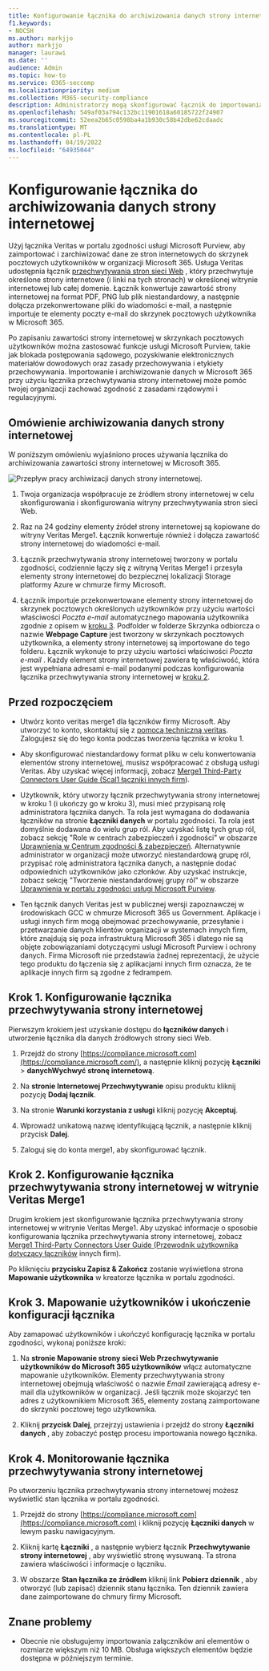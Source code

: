 ```yaml
---
title: Konfigurowanie łącznika do archiwizowania danych strony internetowej w Microsoft 365
f1.keywords:
- NOCSH
ms.author: markjjo
author: markjjo
manager: laurawi
ms.date: ''
audience: Admin
ms.topic: how-to
ms.service: O365-seccomp
ms.localizationpriority: medium
ms.collection: M365-security-compliance
description: Administratorzy mogą skonfigurować łącznik do importowania i archiwizowania strony internetowej Przechwytywanie danych z usługi Veritas w Microsoft 365. Ten łącznik umożliwia archiwizowanie danych ze źródeł danych innych firm w Microsoft 365, dzięki czemu można używać funkcji zgodności, takich jak archiwizowanie prawne, wyszukiwanie zawartości i zasady przechowywania w celu zarządzania danymi innych firm w organizacji.
ms.openlocfilehash: 549af03a794c132bc11901618a60185722f24907
ms.sourcegitcommit: 52eea2b65c0598ba4a1b930c58b42dbe62cdaadc
ms.translationtype: MT
ms.contentlocale: pl-PL
ms.lasthandoff: 04/19/2022
ms.locfileid: "64935044"
---
```

# <a name="set-up-a-connector-to-archive-webpage-data"></a>Konfigurowanie łącznika do archiwizowania danych strony internetowej

Użyj łącznika Veritas w portalu zgodności usługi Microsoft Purview, aby zaimportować i zarchiwizować dane ze stron internetowych do skrzynek pocztowych użytkowników w organizacji Microsoft 365. Usługa Veritas udostępnia łącznik [przechwytywania stron sieci Web](https://globanet.com/webpage-capture) , który przechwytuje określone strony internetowe (i linki na tych stronach) w określonej witrynie internetowej lub całej domenie. Łącznik konwertuje zawartość strony internetowej na format PDF, PNG lub plik niestandardowy, a następnie dołącza przekonwertowane pliki do wiadomości e-mail, a następnie importuje te elementy poczty e-mail do skrzynek pocztowych użytkownika w Microsoft 365.

Po zapisaniu zawartości strony internetowej w skrzynkach pocztowych użytkowników można zastosować funkcje usługi Microsoft Purview, takie jak blokada postępowania sądowego, pozyskiwanie elektronicznych materiałów dowodowych oraz zasady przechowywania i etykiety przechowywania. Importowanie i archiwizowanie danych w Microsoft 365 przy użyciu łącznika przechwytywania strony internetowej może pomóc twojej organizacji zachować zgodność z zasadami rządowymi i regulacyjnymi.

## <a name="overview-of-archiving-webpage-data"></a>Omówienie archiwizowania danych strony internetowej

W poniższym omówieniu wyjaśniono proces używania łącznika do archiwizowania zawartości strony internetowej w Microsoft 365.

![Przepływ pracy archiwizacji danych strony internetowej.](../media/WebPageCaptureConnectorWorkflow.png)

1. Twoja organizacja współpracuje ze źródłem strony internetowej w celu skonfigurowania i skonfigurowania witryny przechwytywania stron sieci Web.

2. Raz na 24 godziny elementy źródeł strony internetowej są kopiowane do witryny Veritas Merge1. Łącznik konwertuje również i dołącza zawartość strony internetowej do wiadomości e-mail.

3. Łącznik przechwytywania strony internetowej tworzony w portalu zgodności, codziennie łączy się z witryną Veritas Merge1 i przesyła elementy strony internetowej do bezpiecznej lokalizacji Storage platformy Azure w chmurze firmy Microsoft.

4. Łącznik importuje przekonwertowane elementy strony internetowej do skrzynek pocztowych określonych użytkowników przy użyciu wartości właściwości *Poczta e-mail* automatycznego mapowania użytkownika zgodnie z opisem w [kroku 3](#step-3-map-users-and-complete-the-connector-setup). Podfolder w folderze Skrzynka odbiorcza o nazwie **Webpage Capture** jest tworzony w skrzynkach pocztowych użytkownika, a elementy strony internetowej są importowane do tego folderu. Łącznik wykonuje to przy użyciu wartości właściwości *Poczta e-mail* . Każdy element strony internetowej zawiera tę właściwość, która jest wypełniana adresami e-mail podanymi podczas konfigurowania łącznika przechwytywania strony internetowej w [kroku 2](#step-2-configure-the-webpage-capture-connector-on-the-veritas-merge1-site).

## <a name="before-you-begin"></a>Przed rozpoczęciem

- Utwórz konto veritas merge1 dla łączników firmy Microsoft. Aby utworzyć to konto, skontaktuj się z [pomocą techniczną veritas](https://www.veritas.com/content/support/). Zalogujesz się do tego konta podczas tworzenia łącznika w kroku 1.

- Aby skonfigurować niestandardowy format pliku w celu konwertowania elementów strony internetowej, musisz współpracować z obsługą usługi Veritas. Aby uzyskać więcej informacji, zobacz [Merge1 Third-Party Connectors User Guide (Scal1 łączniki innych firm](https://docs.ms.merge1.globanetportal.com/Merge1%20Third-Party%20Connectors%20Web%20Page%20Capture%20User%20Guide%20.pdf)).

- Użytkownik, który utworzy łącznik przechwytywania strony internetowej w kroku 1 (i ukończy go w kroku 3), musi mieć przypisaną rolę administratora łącznika danych. Ta rola jest wymagana do dodawania łączników na stronie **Łączniki danych** w portalu zgodności. Ta rola jest domyślnie dodawana do wielu grup ról. Aby uzyskać listę tych grup ról, zobacz sekcję "Role w centrach zabezpieczeń i zgodności" w obszarze [Uprawnienia w Centrum zgodności & zabezpieczeń](../security/office-365-security/permissions-in-the-security-and-compliance-center.md#roles-in-the-security--compliance-center). Alternatywnie administrator w organizacji może utworzyć niestandardową grupę ról, przypisać rolę administratora łącznika danych, a następnie dodać odpowiednich użytkowników jako członków. Aby uzyskać instrukcje, zobacz sekcję "Tworzenie niestandardowej grupy ról" w obszarze [Uprawnienia w portalu zgodności usługi Microsoft Purview](microsoft-365-compliance-center-permissions.md#create-a-custom-role-group).

- Ten łącznik danych Veritas jest w publicznej wersji zapoznawczej w środowiskach GCC w chmurze Microsoft 365 us Government. Aplikacje i usługi innych firm mogą obejmować przechowywanie, przesyłanie i przetwarzanie danych klientów organizacji w systemach innych firm, które znajdują się poza infrastrukturą Microsoft 365 i dlatego nie są objęte zobowiązaniami dotyczącymi usługi Microsoft Purview i ochrony danych. Firma Microsoft nie przedstawia żadnej reprezentacji, że użycie tego produktu do łączenia się z aplikacjami innych firm oznacza, że te aplikacje innych firm są zgodne z fedrampem.

## <a name="step-1-set-up-the-webpage-capture-connector"></a>Krok 1. Konfigurowanie łącznika przechwytywania strony internetowej

Pierwszym krokiem jest uzyskanie dostępu do **łączników danych** i utworzenie łącznika dla danych źródłowych strony sieci Web.

1. Przejdź do strony [https://compliance.microsoft.com](https://compliance.microsoft.com/), a następnie kliknij pozycję **Łączniki** >  **danychWychwyć stronę internetową**.

2. Na **stronie Internetowej Przechwytywanie** opisu produktu kliknij pozycję **Dodaj łącznik**.

3. Na stronie **Warunki korzystania z usługi** kliknij pozycję **Akceptuj**.

4. Wprowadź unikatową nazwę identyfikującą łącznik, a następnie kliknij przycisk **Dalej**.

5. Zaloguj się do konta merge1, aby skonfigurować łącznik.

## <a name="step-2-configure-the-webpage-capture-connector-on-the-veritas-merge1-site"></a>Krok 2. Konfigurowanie łącznika przechwytywania strony internetowej w witrynie Veritas Merge1

Drugim krokiem jest skonfigurowanie łącznika przechwytywania strony internetowej w witrynie Veritas Merge1. Aby uzyskać informacje o sposobie konfigurowania łącznika przechwytywania strony internetowej, zobacz [Merge1 Third-Party Connectors User Guide (Przewodnik użytkownika dotyczący łączników](https://docs.ms.merge1.globanetportal.com/Merge1%20Third-Party%20Connectors%20Web%20Page%20Capture%20User%20Guide%20.pdf) innych firm).

Po kliknięciu **przycisku Zapisz & Zakończ** zostanie wyświetlona strona **Mapowanie użytkownika** w kreatorze łącznika w portalu zgodności.

## <a name="step-3-map-users-and-complete-the-connector-setup"></a>Krok 3. Mapowanie użytkowników i ukończenie konfiguracji łącznika

Aby zamapować użytkowników i ukończyć konfigurację łącznika w portalu zgodności, wykonaj poniższe kroki:

1. Na **stronie Mapowanie strony sieci Web Przechwytywanie użytkowników do Microsoft 365 użytkowników** włącz automatyczne mapowanie użytkowników. Elementy przechwytywania strony internetowej obejmują właściwość o nazwie *Email* zawierającą adresy e-mail dla użytkowników w organizacji. Jeśli łącznik może skojarzyć ten adres z użytkownikiem Microsoft 365, elementy zostaną zaimportowane do skrzynki pocztowej tego użytkownika.

2. Kliknij **przycisk Dalej**, przejrzyj ustawienia i przejdź do strony **Łączniki danych** , aby zobaczyć postęp procesu importowania nowego łącznika.

## <a name="step-4-monitor-the-webpage-capture-connector"></a>Krok 4. Monitorowanie łącznika przechwytywania strony internetowej

Po utworzeniu łącznika przechwytywania strony internetowej możesz wyświetlić stan łącznika w portalu zgodności.

1. Przejdź do strony [https://compliance.microsoft.com](https://compliance.microsoft.com) i kliknij pozycję **Łączniki danych** w lewym pasku nawigacyjnym.

2. Kliknij kartę **Łączniki** , a następnie wybierz łącznik **Przechwytywanie strony internetowej** , aby wyświetlić stronę wysuwaną. Ta strona zawiera właściwości i informacje o łączniku.

3. W obszarze **Stan łącznika ze źródłem** kliknij link **Pobierz dziennik** , aby otworzyć (lub zapisać) dziennik stanu łącznika. Ten dziennik zawiera dane zaimportowane do chmury firmy Microsoft.

## <a name="known-issues"></a>Znane problemy

- Obecnie nie obsługujemy importowania załączników ani elementów o rozmiarze większym niż 10 MB. Obsługa większych elementów będzie dostępna w późniejszym terminie.